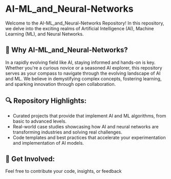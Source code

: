 # AI-ML_and_Neural-Networks
Welcome to the AI-ML_and_Neural-Networks Repository! In this repository, we delve into the exciting realms of Artificial Intelligence (AI), Machine Learning (ML), and Neural Networks.

## 🚀 Why AI-ML_and_Neural-Networks?
In a rapidly evolving field like AI, staying informed and hands-on is key. Whether you're a curious novice or a seasoned AI explorer, this repository serves as your compass to navigate through the evolving landscape of AI and ML. We believe in demystifying complex concepts, fostering learning, and sparking innovation through open collaboration.


## 🔍 Repository Highlights:
- Curated projects that provide that implement AI and ML algorithms, from basic to advanced levels.
- Real-world case studies showcasing how AI and neural networks are transforming industries and solving real challenges.
- Code templates and best practices that accelerate your experimentation and implementation of AI models.

## 📢 Get Involved:
Feel free to contribute your code, insights, or feedback
